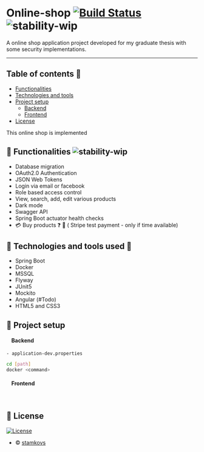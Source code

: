 # Online-shop [![Build Status](https://travis-ci.org/joemccann/dillinger.svg?branch=master)](https://travis-ci.org/joemccann/dillinger) ![stability-wip](https://img.shields.io/badge/stability-work_in_progress-lightgrey.svg)
A online shop application project developed for my graduate thesis with some security implementations.

--- 
## Table of contents 📝
- [Functionalities](#Functionalities)
- [Technologies and tools](#Technologies%20and%20tools%20used) 
- [Project setup](#Project%20setup)
  - [Backend](#Backend)
  - [Frontend](#Frontend)
- [License](#License) 

This online shop is implemented 
## 🎨 Functionalities ![stability-wip](https://img.shields.io/badge/stability-work_in_progress-lightgrey.svg)
* Database migration
* OAuth2.0 Authentication
* JSON Web Tokens 
* Login via email or facebook
* Role based access control
* View, search, add, edit various products
* Dark mode
* Swagger API
* Spring Boot actuator health checks
* 💳 Buy products ❓ 🛑 ( Stripe test payment  - only if time available) 
## 🧰 Technologies and tools used 🔨
* Spring Boot
* Docker
* MSSQL
* Flyway
* JUnit5
* Mockito
* Angular (#Todo)
* HTML5 and CSS3
## 🚀 Project setup 

#### &nbsp;&nbsp;&nbsp;&nbsp;Backend
```
- application-dev.properties
```

```sh
cd [path]
docker <command>
```
#### &nbsp;&nbsp;&nbsp;&nbsp;Frontend
&nbsp;
## 📜 License️
[![License](http://img.shields.io/:license-mit-blue.svg?style=flat-square)](http://badges.mit-license.org)
- © [stamkovs](https://github.com/stamkovs)


